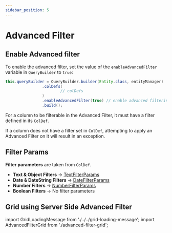 ```yaml
---
sidebar_position: 5
---
```


# Advanced Filter


## Enable Advanced filter
To enable the advanced filter, set the value of the `enableAdvancedFilter` variable in `QueryBuilder` to `true`:

```java
this.queryBuilder = QueryBuilder.builder(Entity.class, entityManager)
                .colDefs(
                        // colDefs
                )
                .enableAdvancedFilter(true) // enable advanced filtering
                .build();
```

For a column to be filterable in the Advanced Filter, it must have a filter defined in its `ColDef`.

If a column does not have a filter set in `ColDef`, attempting to apply an Advanced Filter on it will result in an exception.

## Filter Params

**Filter parameters** are taken from `ColDef`.
- **Text & Object Filters** → [TextFilterParams](https://github.com/smolcan/ag-grid-jpa-adapter/blob/main/src/main/java/io/github/smolcan/aggrid/jpa/adapter/filter/model/simple/params/TextFilterParams.java)
- **Date & DateString Filters** → [DateFilterParams](https://github.com/smolcan/ag-grid-jpa-adapter/blob/main/src/main/java/io/github/smolcan/aggrid/jpa/adapter/filter/model/simple/params/DateFilterParams.java)
- **Number Filters** → [NumberFilterParams](https://github.com/smolcan/ag-grid-jpa-adapter/blob/main/src/main/java/io/github/smolcan/aggrid/jpa/adapter/filter/model/simple/params/NumberFilterParams.java)
- **Boolean Filters** → No filter parameters

## Grid using Server Side Advanced Filter

import GridLoadingMessage from './../../grid-loading-message';
import AdvancedFilterGrid from './advanced-filter-grid';

<GridLoadingMessage>
<AdvancedFilterGrid></AdvancedFilterGrid>
</GridLoadingMessage>
